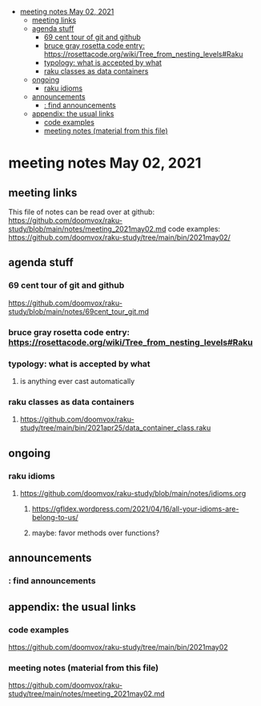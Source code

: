 - [meeting notes May 02, 2021](#org814db3d)
  - [meeting links](#orgae102b4)
  - [agenda stuff](#orgb4fe759)
    - [69 cent tour of git and github](#org7bc41df)
    - [bruce gray rosetta code entry:  <https://rosettacode.org/wiki/Tree_from_nesting_levels#Raku>](#org19981ff)
    - [typology: what is accepted by what](#org72c8d14)
    - [raku classes as data containers](#org0afbd23)
  - [ongoing](#org6d35473)
    - [raku idioms](#org4e160e5)
  - [announcements](#orgb4338df)
    - [: find announcements](#orgb17df96)
  - [appendix: the usual links](#org4afa81b)
    - [code examples](#org2316b46)
    - [meeting notes (material from this file)](#org81693c7)


<a id="org814db3d"></a>

# meeting notes May 02, 2021


<a id="orgae102b4"></a>

## meeting links

This file of notes can be read over at github: <https://github.com/doomvox/raku-study/blob/main/notes/meeting_2021may02.md> code examples: <https://github.com/doomvox/raku-study/tree/main/bin/2021may02/>


<a id="orgb4fe759"></a>

## agenda stuff


<a id="org7bc41df"></a>

### 69 cent tour of git and github

<https://github.com/doomvox/raku-study/blob/main/notes/69cent_tour_git.md>


<a id="org19981ff"></a>

### bruce gray rosetta code entry:  <https://rosettacode.org/wiki/Tree_from_nesting_levels#Raku>


<a id="org72c8d14"></a>

### typology: what is accepted by what

1.  is anything ever cast automatically


<a id="org0afbd23"></a>

### raku classes as data containers

1.  <https://github.com/doomvox/raku-study/tree/main/bin/2021apr25/data_container_class.raku>


<a id="org6d35473"></a>

## ongoing


<a id="org4e160e5"></a>

### raku idioms

1.  <https://github.com/doomvox/raku-study/blob/main/notes/idioms.org>

    1.  <https://gfldex.wordpress.com/2021/04/16/all-your-idioms-are-belong-to-us/>
    
    2.  maybe: favor methods over functions?


<a id="orgb4338df"></a>

## announcements


<a id="orgb17df96"></a>

### : find announcements


<a id="org4afa81b"></a>

## appendix: the usual links


<a id="org2316b46"></a>

### code examples

<https://github.com/doomvox/raku-study/tree/main/bin/2021may02>


<a id="org81693c7"></a>

### meeting notes (material from this file)

<https://github.com/doomvox/raku-study/tree/main/notes/meeting_2021may02.md>

